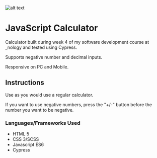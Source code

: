 ﻿![alt text](./assets/images/readme\_head.png)

# JavaScript Calculator 

Calculator built during week 4 of my software development course at \_nology and tested using Cypress. 

Supports negative number and decimal inputs.

Responsive on PC and Mobile. 


## Instructions

Use as you would use a regular calculator. 

If you want to use negative numbers, press the "+/-" button before the number you want to be negative. 


### Languages/Frameworks Used

* HTML 5
* CSS 3/SCSS
* Javascript ES6
* Cypress
